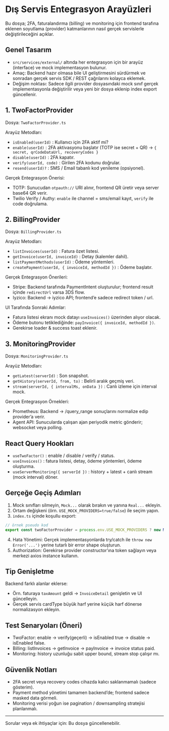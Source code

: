 # Dış Servis Entegrasyon Arayüzleri

Bu dosya; 2FA, faturalandırma (billing) ve monitoring için frontend tarafına eklenen soyutlama (provider) katmanlarının nasıl gerçek servislerle değiştirileceğini açıklar.

## Genel Tasarım
- `src/services/external/` altında her entegrasyon için bir arayüz (interface) ve mock implementasyon bulunur.
- Amaç: Backend hazır olmasa bile UI geliştirmesini sürdürmek ve sonradan gerçek servis SDK / REST çağrılarını kolayca eklemek.
- Değişim noktası: Sadece ilgili provider dosyasındaki mock sınıf gerçek implementasyonla değiştirilir veya yeni bir dosya eklenip index export güncellenir.

## 1. TwoFactorProvider
Dosya: `TwoFactorProvider.ts`

Arayüz Metodları:
- `isEnabled(userId)` : Kullanıcı için 2FA aktif mi?
- `enable(userId)` : 2FA aktivasyonu başlatır (TOTP ise secret + QR) -> `{ secret, qrCodeDataUrl, recoveryCodes }`
- `disable(userId)` : 2FA kapatır.
- `verify(userId, code)` : Girilen 2FA kodunu doğrular.
- `resend(userId)?` : SMS / Email tabanlı kod yenileme (opsiyonel).

Gerçek Entegrasyon Önerisi:
- TOTP: Sunucudan `otpauth://` URI alınır, frontend QR üretir veya server base64 QR verir.
- Twilio Verify / Authy: `enable` ile channel = sms/email kayıt, `verify` ile code doğrulama.

## 2. BillingProvider
Dosya: `BillingProvider.ts`

Arayüz Metodları:
- `listInvoices(userId)` : Fatura özet listesi.
- `getInvoice(userId, invoiceId)` : Detay (kalemler dahil).
- `listPaymentMethods(userId)` : Ödeme yöntemleri.
- `createPayment(userId, { invoiceId, methodId })` : Ödeme başlatır.

Gerçek Entegrasyon Önerileri:
- Stripe: Backend tarafında PaymentIntent oluşturulur; frontend result içinde `redirectUrl` varsa 3DS flow.
- Iyzico: Backend -> iyzico API; frontend’e sadece redirect token / url.

UI Tarafında Sonraki Adımlar:
- Fatura listesi ekranı mock datayı `useInvoices()` üzerinden alıyor olacak.
- Ödeme butonu tetiklediğinde: `payInvoice({ invoiceId, methodId })`.
- Gerekirse loader & success toast eklenir.

## 3. MonitoringProvider
Dosya: `MonitoringProvider.ts`

Arayüz Metodları:
- `getLatest(serverId)` : Son snapshot.
- `getHistory(serverId, from, to)` : Belirli aralık geçmiş veri.
- `stream(serverId, { intervalMs, onData })` : Canlı izleme için interval mock.

Gerçek Entegrasyon Örnekleri:
- Prometheus: Backend -> /query_range sonuçlarını normalize edip provider’a verir.
- Agent API: Sunucularda çalışan ajan periyodik metric gönderir; websocket veya polling.

## React Query Hookları
- `useTwoFactor()` : enable / disable / verify / status.
- `useInvoices()` : fatura listesi, detay, ödeme yöntemleri, ödeme oluşturma.
- `useServerMonitoring({ serverId })` : history + latest + canlı stream (mock interval) döner.

## Gerçeğe Geçiş Adımları
1. Mock sınıfları silmeyin, `Mock...` olarak bırakın ve yanına `Real...` ekleyin.
2. Ortam değişkeni (örn. `USE_MOCK_PROVIDERS=true/false`) ile seçim yapın.
3. `index.ts` içinde koşullu export:
```ts
// örnek pseudo kod
export const twoFactorProvider = process.env.USE_MOCK_PROVIDERS ? new MockTwoFactorProvider() : new RealTwoFactorProvider(apiClient);
```
4. Hata Yönetimi: Gerçek implementasyonlarda try/catch ile `throw new Error('...')` yerine tutarlı bir error shape oluşturun.
5. Authorization: Gerekirse provider constructor’ına token sağlayın veya merkezi axios instance kullanın.

## Tip Genişletme
Backend farklı alanlar eklerse:
- Örn. faturaya `taxAmount` geldi -> `InvoiceDetail` genişletin ve UI güncelleyin.
- Gerçek servis cardType büyük harf yerine küçük harf dönerse normalizasyon ekleyin.

## Test Senaryoları (Öneri)
- TwoFactor: enable -> verify(geçerli) -> isEnabled true -> disable -> isEnabled false.
- Billing: listInvoices -> getInvoice -> payInvoice -> invoice status paid.
- Monitoring: history uzunluğu sabit upper bound, stream stop çalışır mı.

## Güvenlik Notları
- 2FA secret veya recovery codes cihazda kalıcı saklanmamalı (sadece gösterim).
- Payment method yönetimi tamamen backend’de; frontend sadece masked data görmeli.
- Monitoring verisi yoğun ise pagination / downsampling stratejisi planlanmalı.

---
Sorular veya ek ihtiyaçlar için: Bu dosya güncellenebilir.
